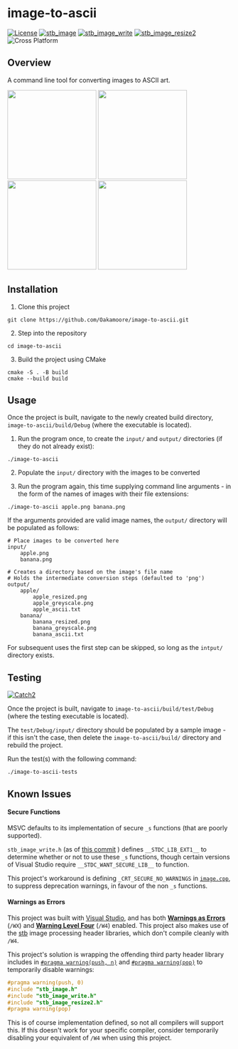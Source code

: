 # image-to-ascii

[![License](https://img.shields.io/badge/License-MIT-green)](https://github.com/Oakamoore/image-to-ascii/blob/main/LICENSE) [![stb_image](https://img.shields.io/badge/stb__image-2.29-orange)](https://github.com/nothings/stb/blob/master/stb_image.h) [![stb_image_write](https://img.shields.io/badge/stb__image__write_-1.16-orange)](https://github.com/nothings/stb/blob/master/stb_image_write.h) [![stb_image_resize2](https://img.shields.io/badge/stb__image__resize2_-2.06-orange)](https://github.com/nothings/stb/blob/master/stb_image_resize2.h) ![Cross Platform](https://img.shields.io/badge/Cross_Platform-blue)

## Overview

A command line tool for converting images to ASCII art. 

<p float="left">
<img src="https://github.com/Oakamoore/image-to-ascii/assets/57583938/3e4af5a1-4ef3-44ec-9dd8-bf10e5fa0457" width="200">
<img src="https://github.com/Oakamoore/image-to-ascii/assets/57583938/cacd0242-62b2-4419-a0b0-77c29994fd9b" width="200">
<img src="https://github.com/Oakamoore/image-to-ascii/assets/57583938/3e497a3f-3e8b-4171-8443-4b26302b060f" width="200">
<img src="https://github.com/Oakamoore/image-to-ascii/assets/57583938/77d348e1-f575-4b11-af7d-cca551123b22" width="200">
</p>

## Installation

1. Clone this project

```shell
git clone https://github.com/Oakamoore/image-to-ascii.git
```

2. Step into the repository

```shell
cd image-to-ascii
```

3. Build the project using CMake

```shell
cmake -S . -B build
cmake --build build
```

## Usage 

Once the project is built, navigate to the newly created build directory, `image-to-ascii/build/Debug` (where the executable is located). 

1. Run the program once, to create the `input/` and `output/` directories (if they do not already exist):

```shell
./image-to-ascii
```

2. Populate the `input/` directory with the images to be converted

3. Run the program again, this time supplying command line arguments - in the form of the names of images with their file extensions:

```shell
./image-to-ascii apple.png banana.png 
```

If the arguments provided are valid image names, the `output/` directory will be populated as follows:

```shell
# Place images to be converted here
input/
	apple.png
	banana.png

# Creates a directory based on the image's file name
# Holds the intermediate conversion steps (defaulted to 'png')
output/	
	apple/
		apple_resized.png
		apple_greyscale.png
		apple_ascii.txt
	banana/
		banana_resized.png
		banana_greyscale.png
		banana_ascii.txt
```

For subsequent uses the first step can be skipped, so long as the `intput/` directory exists. 

## Testing
[![Catch2](https://img.shields.io/badge/Catch2-3.6.0-orange)](https://github.com/catchorg/Catch2/tree/devel)

Once the project is built, navigate to `image-to-ascii/build/test/Debug` (where the testing executable is located).

The `test/Debug/input/` directory should be populated by a sample image - if this isn't the case, then delete the `image-to-ascii/build/` directory and rebuild the project.

Run the test(s) with the following command:

```shell
./image-to-ascii-tests
```

## Known Issues

#### Secure Functions

MSVC defaults to its implementation of secure `_s` functions (that are poorly supported).

`stb_image_write.h` (as of [this commit](https://github.com/nothings/stb/commit/a5e40739ac096711e6640babdf3038c8203f9978) ) defines `__STDC_LIB_EXT1__` to determine whether or not to use these `_s` functions, though certain versions of Visual Studio require `__STDC_WANT_SECURE_LIB__` to function. 

This project's workaround is defining `_CRT_SECURE_NO_WARNINGS` in [`image.cpp`](https://github.com/Oakamoore/image-to-ascii/blob/main/src/image.cpp), to suppress deprecation warnings, in favour of the non `_s` functions. 

#### Warnings as Errors

This project was built with [Visual Studio](https://visualstudio.microsoft.com/), and has both [**Warnings as Errors**](https://learn.microsoft.com/en-us/cpp/build/reference/compiler-option-warning-level?view=msvc-170) (`/WX`) and [**Warning Level Four**](https://learn.microsoft.com/en-us/cpp/build/reference/compiler-option-warning-level?view=msvc-170) (`/W4`) enabled. This project also makes use of the [stb](https://github.com/nothings/stb) image processing header libraries, which don't compile cleanly with `/W4`. 

This project's solution is wrapping the offending third party header library includes in [`#pragma warning(push, n)`](https://learn.microsoft.com/en-us/cpp/preprocessor/warning?view=msvc-170#push-and-pop) and [`#pragma warning(pop)`](https://learn.microsoft.com/en-us/cpp/preprocessor/warning?view=msvc-170#push-and-pop) to temporarily disable warnings:

```cpp
#pragma warning(push, 0)
#include "stb_image.h"
#include "stb_image_write.h"
#include "stb_image_resize2.h"
#pragma warning(pop)
```

This is of course implementation defined, so not all compilers will support this. If this doesn't work for your specific compiler, consider temporarily disabling your equivalent of `/W4` when using this project.
